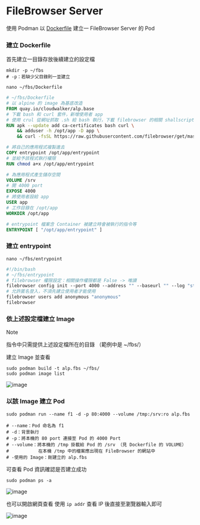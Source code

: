 # FileBrowser Server
使用 Podman 以 [Dockerfile](https://github.com/CUTe-CCNL/upboardbox/blob/main/Application%20Container/File%20Browser%20Server/Dockerfile) 建立一 FileBrowser Server 的 Pod

### 建立 Dockerfile

首先建立一目錄存放後續建立的設定檔

```
mkdir -p ~/fbs
# -p：若缺少父目錄則一並建立
```
```
nano ~/fbs/Dockerfile
```

```dockerfile
# ~/fbs/Dockerfile
# 以 alpine 的 image 為基底改造
FROM quay.io/cloudwalker/alp.base
# 下載 bash 和 curl 套件，新增使用者 app
# 使用 crul 從網址抓取 .sh 給 bash 執行，下載 filebrowser 的相關 shallscript(指令)
RUN apk --update add ca-certificates bash curl \
    && adduser -h /opt/app -D app \
    && curl -fsSL https://raw.githubusercontent.com/filebrowser/get/master/get.sh | bash

# 將自己的應用程式複製進去
COPY entrypoint /opt/app/entrypoint
# 並給予該程式執行權限
RUN chmod a+x /opt/app/entrypoint

# 為應用程式產生儲存空間
VOLUME /srv
# 開 4000 port
EXPOSE 4000
# 將使用者設給 app
USER app
# 工作目錄在 /opt/app
WORKDIR /opt/app

# entrypoint 檔案含 Container 被建立時會被執行的指令等
ENTRYPOINT [ "/opt/app/entrypoint" ]
```

### 建立 entrypoint

```
nano ~/fbs/entrypoint
```

```dockerfile
#!/bin/bash
# ~/fbs/entrypoint
# filebrowser 權限設定：相關操作權限都是 False -> 唯讀
filebrowser config init --port 4000 --address "" --baseurl "" --log "stdout" --root="/srv" --auth.method='noauth' --commands "" --lockPassword --perm.admin=false --perm.create=false --perm.delete=false --perm.execute=false --perm.modify=false --perm.rename=false --signup=false
# 允許匿名登入，不須先建立使用者才能使用
filebrowser users add anonymous "anonymous"
filebrowser
```

### 依上述設定檔建立 Image

> [!NOTE]
> 指令中只需提供上述設定檔所在的目錄
> （範例中是 ~/fbs/）

建立 Image 並查看
```
sudo podman build -t alp.fbs ~/fbs/
sudo podman image list
```

![image](https://imgur.com/LeLJLHv.png)

### 以該 Image 建立 Pod

```
sudo podman run --name f1 -d -p 80:4000 --volume /tmp:/srv:ro alp.fbs

# --name：Pod 命名為 f1
# -d：背景執行
# -p：將本機的 80 port 連接至 Pod 的 4000 Port
# --volume：將本機的 /tmp 掛載給 Pod 的 /srv （見 Dockerfile 的 VOLUME）
#           在本機 /tmp 中的檔案應出現在 FileBrowser 的網站中
# -使用的 Image：剛建立的 alp.fbs
```

可查看 Pod 資訊確認是否建立成功

```
sudo podman ps -a
```

![image](https://imgur.com/lFuouAZ.png)

也可以開啟網頁查看
使用 `ip addr` 查看 IP 後直接至瀏覽器輸入即可

![image](https://imgur.com/rfaxc8R.png)

